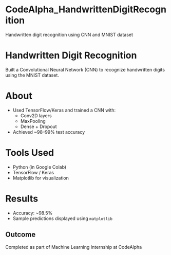 # CodeAlpha_HandwrittenDigitRecognition
Handwritten digit recognition using CNN and MNIST dataset

 # Handwritten Digit Recognition 

Built a Convolutional Neural Network (CNN) to recognize handwritten digits using the MNIST dataset.

# About

- Used TensorFlow/Keras and trained a CNN with:
  - Conv2D layers
  - MaxPooling
  - Dense + Dropout
- Achieved ~98–99% test accuracy

#  Tools Used

- Python (in Google Colab)
- TensorFlow / Keras
- Matplotlib for visualization

# Results

- Accuracy: ~98.5%
- Sample predictions displayed using `matplotlib`

## Outcome

 Completed as part of Machine Learning Internship at CodeAlpha


